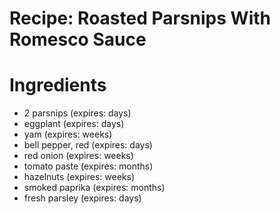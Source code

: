 Recipe: Roasted Parsnips With Romesco Sauce
===========================================

Ingredients
===========

- 2 parsnips (expires: days)
- eggplant (expires: days)
- yam (expires: weeks)
- bell pepper, red (expires: days)
- red onion (expires: weeks)
- tomato paste (expires: months)
- hazelnuts (expires: weeks)
- smoked paprika (expires: months)
- fresh parsley (expires: days)
